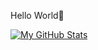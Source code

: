 Hello World👋


[linkedin]: https://www.linkedin.com/in/sauravkumar1203/
[instagram]: https://www.instagram.com/saurav.k_/
[twitter]: https://twitter.com/rjsaurav13


[![My GitHub Stats](https://github-readme-stats.vercel.app/api/?username=rjsaurav13&count_private=true&theme=tokyonight&showicons=true)]()

<!--
**rjsaurav13/rjsaurav13** is a ✨ _special_ ✨ repository because its `README.md` (this file) appears on your GitHub profile.

Here are some ideas to get you started:

- 🔭 I’m currently working on ...
- 🌱 I’m currently learning ...
- 👯 I’m looking to collaborate on ...
- 🤔 I’m looking for help with ...
- 💬 Ask me about ...
- 📫 How to reach me: ...
- 😄 Pronouns: ...
- ⚡ Fun fact: ...
-->
